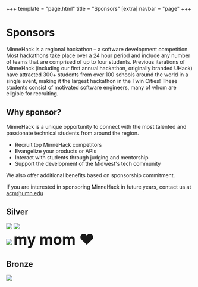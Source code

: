 +++
template = "page.html"
title = "Sponsors"
[extra]
navbar = "page"
+++

# Sponsors

MinneHack is a regional hackathon – a software development competition. Most hackathons take place over a 24 hour period and include any number of teams that are comprised of up to four students. Previous iterations of MinneHack (including our first annual hackathon, originally branded UHack) have attracted 300+ students from over 100 schools around the world in a single event, making it the largest hackathon in the Twin Cities! These students consist of motivated software engineers, many of whom are eligible for recruiting.

## Why sponsor?
    
MinneHack is a unique opportunity to connect with the most talented and passionate technical students from around the region.

- Recruit top MinneHack competitors
- Evangelize your products or APIs
- Interact with students through judging and mentorship
- Support the development of the Midwest's tech community

We also offer additional benefits based on sponsorship commitment.

If you are interested in sponsoring MinneHack in future years, contact us at [acm@umn.edu](acm@umn.edu)

<div class="sponsors sponsorship">
    <div class="silver box">
		<h2>Silver</h2>
		<div class="sponsorship-info sponsor-logos">
 			<a href="https://www.ecolab.com"><img src="/images/ecolab.svg"></img></a>
 			<a href="https://www.genesis10.com"><img src="/images/dev10.jpg"></img></a>
		</div>
        <div class="sponsorship-info sponsor-logos">
			<a href="https://www.bestbuy.com"><img src="/images/bestbuy.png"></img></a>
            <span style="font-size: 40px; font-weight: bold;">my mom ❤️</span>
		</div>
	</div>
    <div class="bronze box">
		<h2>Bronze</h2>
		<div class="sponsorship-info sponsor-logos">
			<a href="https://www.brooksource.com"><img src="/images/brooksource.png"></img></a>
		</div>
	</div>
</div>
